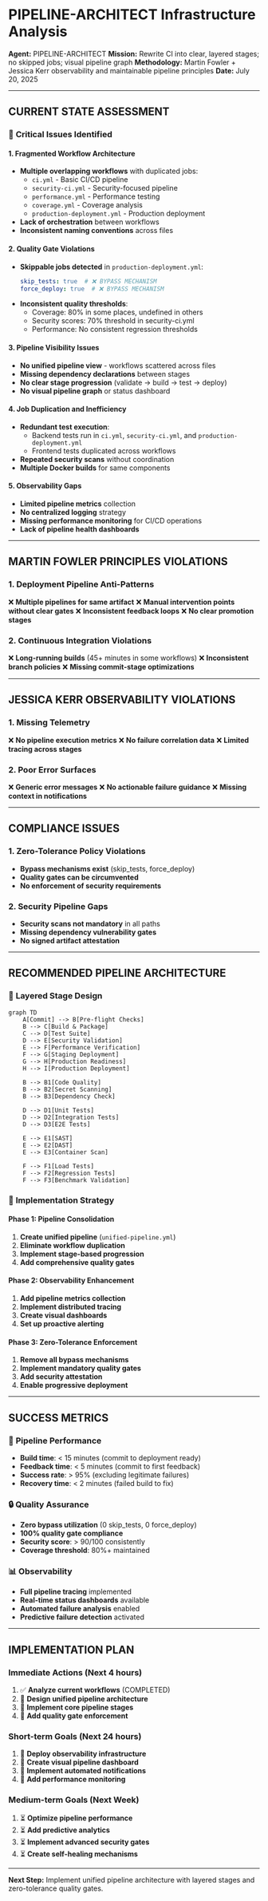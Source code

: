 # PIPELINE-ARCHITECT Infrastructure Analysis

**Agent:** PIPELINE-ARCHITECT
**Mission:** Rewrite CI into clear, layered stages; no skipped jobs; visual pipeline graph
**Methodology:** Martin Fowler + Jessica Kerr observability and maintainable pipeline principles
**Date:** July 20, 2025

---

## CURRENT STATE ASSESSMENT

### 🚨 **Critical Issues Identified**

#### 1. **Fragmented Workflow Architecture**
- **Multiple overlapping workflows** with duplicated jobs:
  - `ci.yml` - Basic CI/CD pipeline
  - `security-ci.yml` - Security-focused pipeline
  - `performance.yml` - Performance testing
  - `coverage.yml` - Coverage analysis
  - `production-deployment.yml` - Production deployment
- **Lack of orchestration** between workflows
- **Inconsistent naming conventions** across files

#### 2. **Quality Gate Violations**
- **Skippable jobs detected** in `production-deployment.yml`:
  ```yaml
  skip_tests: true  # ❌ BYPASS MECHANISM
  force_deploy: true  # ❌ BYPASS MECHANISM
  ```
- **Inconsistent quality thresholds**:
  - Coverage: 80% in some places, undefined in others
  - Security scores: 70% threshold in security-ci.yml
  - Performance: No consistent regression thresholds

#### 3. **Pipeline Visibility Issues**
- **No unified pipeline view** - workflows scattered across files
- **Missing dependency declarations** between stages
- **No clear stage progression** (validate → build → test → deploy)
- **No visual pipeline graph** or status dashboard

#### 4. **Job Duplication and Inefficiency**
- **Redundant test execution**:
  - Backend tests run in `ci.yml`, `security-ci.yml`, and `production-deployment.yml`
  - Frontend tests duplicated across workflows
- **Repeated security scans** without coordination
- **Multiple Docker builds** for same components

#### 5. **Observability Gaps**
- **Limited pipeline metrics** collection
- **No centralized logging** strategy
- **Missing performance monitoring** for CI/CD operations
- **Lack of pipeline health dashboards**

---

## MARTIN FOWLER PRINCIPLES VIOLATIONS

### 1. **Deployment Pipeline Anti-Patterns**
❌ **Multiple pipelines for same artifact**
❌ **Manual intervention points without clear gates**
❌ **Inconsistent feedback loops**
❌ **No clear promotion stages**

### 2. **Continuous Integration Violations**
❌ **Long-running builds** (45+ minutes in some workflows)
❌ **Inconsistent branch policies**
❌ **Missing commit-stage optimizations**

---

## JESSICA KERR OBSERVABILITY VIOLATIONS

### 1. **Missing Telemetry**
❌ **No pipeline execution metrics**
❌ **No failure correlation data**
❌ **Limited tracing across stages**

### 2. **Poor Error Surfaces**
❌ **Generic error messages**
❌ **No actionable failure guidance**
❌ **Missing context in notifications**

---

## COMPLIANCE ISSUES

### 1. **Zero-Tolerance Policy Violations**
- **Bypass mechanisms exist** (skip_tests, force_deploy)
- **Quality gates can be circumvented**
- **No enforcement of security requirements**

### 2. **Security Pipeline Gaps**
- **Security scans not mandatory** in all paths
- **Missing dependency vulnerability gates**
- **No signed artifact attestation**

---

## RECOMMENDED PIPELINE ARCHITECTURE

### 🎯 **Layered Stage Design**

```mermaid
graph TD
    A[Commit] --> B[Pre-flight Checks]
    B --> C[Build & Package]
    C --> D[Test Suite]
    D --> E[Security Validation]
    E --> F[Performance Verification]
    F --> G[Staging Deployment]
    G --> H[Production Readiness]
    H --> I[Production Deployment]

    B --> B1[Code Quality]
    B --> B2[Secret Scanning]
    B --> B3[Dependency Check]

    D --> D1[Unit Tests]
    D --> D2[Integration Tests]
    D --> D3[E2E Tests]

    E --> E1[SAST]
    E --> E2[DAST]
    E --> E3[Container Scan]

    F --> F1[Load Tests]
    F --> F2[Regression Tests]
    F --> F3[Benchmark Validation]
```

### 🔧 **Implementation Strategy**

#### Phase 1: **Pipeline Consolidation**
1. **Create unified pipeline** (`unified-pipeline.yml`)
2. **Eliminate workflow duplication**
3. **Implement stage-based progression**
4. **Add comprehensive quality gates**

#### Phase 2: **Observability Enhancement**
1. **Add pipeline metrics collection**
2. **Implement distributed tracing**
3. **Create visual dashboards**
4. **Set up proactive alerting**

#### Phase 3: **Zero-Tolerance Enforcement**
1. **Remove all bypass mechanisms**
2. **Implement mandatory quality gates**
3. **Add security attestation**
4. **Enable progressive deployment**

---

## SUCCESS METRICS

### 🎯 **Pipeline Performance**
- **Build time**: < 15 minutes (commit to deployment ready)
- **Feedback time**: < 5 minutes (commit to first feedback)
- **Success rate**: > 95% (excluding legitimate failures)
- **Recovery time**: < 2 minutes (failed build to fix)

### 🔒 **Quality Assurance**
- **Zero bypass utilization** (0 skip_tests, 0 force_deploy)
- **100% quality gate compliance**
- **Security score**: > 90/100 consistently
- **Coverage threshold**: 80%+ maintained

### 📊 **Observability**
- **Full pipeline tracing** implemented
- **Real-time status dashboards** available
- **Automated failure analysis** enabled
- **Predictive failure detection** activated

---

## IMPLEMENTATION PLAN

### **Immediate Actions (Next 4 hours)**
1. ✅ **Analyze current workflows** (COMPLETED)
2. 🔄 **Design unified pipeline architecture**
3. 🔄 **Implement core pipeline stages**
4. 🔄 **Add quality gate enforcement**

### **Short-term Goals (Next 24 hours)**
1. 🔄 **Deploy observability infrastructure**
2. 🔄 **Create visual pipeline dashboard**
3. 🔄 **Implement automated notifications**
4. 🔄 **Add performance monitoring**

### **Medium-term Goals (Next Week)**
1. ⏳ **Optimize pipeline performance**
2. ⏳ **Add predictive analytics**
3. ⏳ **Implement advanced security gates**
4. ⏳ **Create self-healing mechanisms**

---

**Next Step:** Implement unified pipeline architecture with layered stages and zero-tolerance quality gates.
